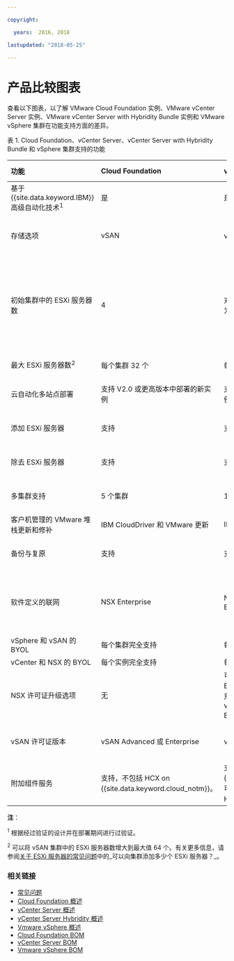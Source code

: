```yaml
---

copyright:

  years:  2016, 2018

lastupdated: "2018-05-25"

---
```


# 产品比较图表

查看以下图表，以了解 VMware Cloud Foundation 实例、VMware vCenter Server 实例、VMware vCenter Server with Hybridity Bundle 实例和 VMware vSphere 集群在功能支持方面的差异。

表 1. Cloud Foundation、vCenter Server、vCenter Server with Hybridity Bundle 和 vSphere 集群支持的功能

|功能|Cloud Foundation|vCenter Server| vCenter Server with Hybridity|VMware vSphere|
|:----------------------------------|:--------------------|:---------------|:-------------------------|:-------------- |
|基于 {{site.data.keyword.IBM}} 高级自动化技术<sup>1</sup>|是|是|是|否。自行构建和配置|
|存储选项|vSAN|vSAN 或共享文件级别存储器 (NFS)|vSAN|vSAN 或共享文件级别存储器 (NFS)|
|初始集群中的 ESXi 服务器数|4|对于 vSAN 为 4 个，对于 NFS 至少为 2 个（强烈建议使用 3 个）|4|1 个用于扩展现有集群，4 个用于新的 vSAN 集群，至少 3 个用于使用 NFS 的新集群|
|最大 ESXi 服务器数<sup>2</sup>|每个集群 32 个|每个集群 59 个|每个集群 59 个|每个集群 60 个|
|云自动化多站点部署|支持 V2.0 或更高版本中部署的新实例|支持 V2.0 或更高版本中部署的新实例|支持|支持。不包含自动化配置|
|添加 ESXi 服务器|支持|支持|支持|支持。不包含自动化配置|
|除去 ESXi 服务器|支持|支持|支持|支持。不包含自动化配置|
|多集群支持|5 个集群|10 个集群|10 个集群|支持。不包含自动化配置|
|客户机管理的 VMware 堆栈更新和修补|IBM CloudDriver 和 VMware 更新|IBM CloudDriver|IBM CloudDriver|不包含自动化修补|
|备份与复原|支持|支持|支持|不包含自动化备份解决方案配置|
|软件定义的联网|NSX Enterprise|NSX Base、Advanced 或 Enterprise|NSX Advanced 或 Enterprise|NSX Standard、Base 或 Enterprise。不包含自动化配置|
|vSphere 和 vSAN 的 BYOL|每个集群完全支持|每个集群完全支持|不支持|支持|
|vCenter 和 NSX 的 BYOL|每个实例完全支持|每个实例完全支持|不支持|支持|
|NSX 许可证升级选项|无|可从 NSX Base 升级到 Advanced 或 Enterprise，也可从 NSX Advanced 升级到 Enterprise。可升级到 vCenter Server with Hybridity Bundle。|可从 NSX Advanced 升级到 Enterprise|无|
|vSAN 许可证版本|vSAN Advanced 或 Enterprise|vSAN Advanced 或 Enterprise|vSAN Advanced 或 Enterprise|vSAN Advanced 或 Enterprise|
|附加组件服务|支持，不包括 HCX on {{site.data.keyword.cloud_notm}}。|支持，不包括 HCX on {{site.data.keyword.cloud_notm}}。可升级到 vCenter Server with Hybridity Bundle。|支持，包括 HCX on {{site.data.keyword.cloud_notm}}。|支持。不包含自动化配置|

**注**：

<sup>1</sup> 根据经过验证的设计并在部署期间进行过验证。

<sup>2</sup> 可以将 vSAN 集群中的 ESXi 服务器数增大到最大值 64 个。有关更多信息，请参阅[关于 ESXi 服务器的常见问题](faq_esxi.html)中的_可以向集群添加多少个 ESXi 服务器？_。

### 相关链接

* [常见问题](faq.html)
* [Cloud Foundation 概述](../sddc/sd_cloudfoundationoverview.html)
* [vCenter Server 概述](../vcenter/vc_vcenterserveroverview.html)
* [vCenter Server Hybridity 概述](../vcenter/vc_hybrid_overview.html)
* [Vmware vSphere 概述](../vsphere/vs_vsphereclusteroverview.html)
* [Cloud Foundation BOM](../sddc/sd_bom.html)
* [vCenter Server BOM](../vcenter/vc_bom.html)
* [Vmware vSphere BOM](../vsphere/vs_bom.html)
